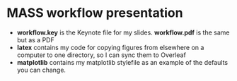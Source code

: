 # MASS workflow presentation

* **workflow.key** is the Keynote file for my slides. **workflow.pdf** is the same but as a PDF
* **latex** contains my code for copying figures from elsewhere on a computer to one directory, so I can sync them to Overleaf
* **matplotlib** contains my matplotlib stylefile as an example of the defaults you can change.

